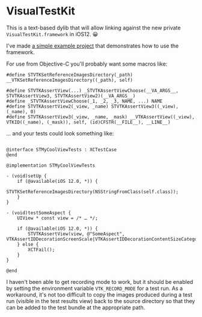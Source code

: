 # VisualTestKit

This is a text-based dylib that will allow linking against the new private `VisualTestKit.framework` in iOS12. :grinning:

I've made [a simple example project](https://github.com/cysp/VisualTestKitExample) that demonstrates how to use the framework.

For use from Objective-C you'll probably want some macros like:
```objc
#define STVTKSetReferenceImagesDirectory(_path) __VTKSetReferenceImagesDirectory((_path), self)

#define STVTKAssertView(...) _STVTKAssertViewChoose(__VA_ARGS__, STVTKAssertView3, STVTKAssertView2)(__VA_ARGS__)
#define _STVTKAssertViewChoose(_1, _2, _3, NAME, ...) NAME
#define STVTKAssertView2(_view, _name) STVTKAssertView3((_view), (_name), 0)
#define STVTKAssertView3(_view, _name, _mask) __VTKAssertView((_view), VTKID((_name), (_mask)), self, (id)CFSTR(__FILE__), __LINE__)
```

… and your tests could look something like:
```objc

@interface STMyCoolViewTests : XCTestCase
@end

@implementation STMyCoolViewTests

- (void)setUp {
    if (@available(iOS 12.0, *)) {
        STVTKSetReferenceImagesDirectory(NSStringFromClass(self.class));
    }
}

- (void)testSomeAspect {
    UIView * const view = /* … */;

    if (@available(iOS 12.0, *)) {
        STVTKAssertView(view, @"SomeAspect", VTKAssertIDDecorationScreenScale|VTKAssertIDDecorationContentSizeCategory);
    } else {
        XCTFail();
    }
}

@end

```


I haven't been able to get recording mode to work, but it should be enabled by setting the environment variable `VTK_RECORD_MODE` for a test run.
As a workaround, it's not too difficult to copy the images produced during a test run (visible in the test results view) back to the source directory so that they can be added to the test bundle at the appropriate path.
